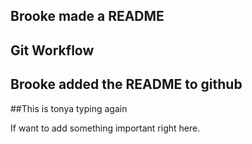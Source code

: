 ## Brooke made a README 

## Git Workflow 

## Brooke added the README to github 

##This is tonya typing again

If want to add something important right here.
